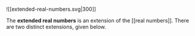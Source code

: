 ![[extended-real-numbers.svg|300]]


The **extended real numbers** is an extension of the [[real numbers]]. There are two distinct extensions, given below.

